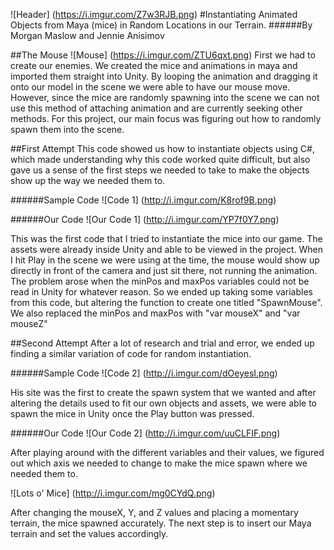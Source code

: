 ![Header]
(https://i.imgur.com/Z7w3RJB.png)
#Instantiating Animated Objects from Maya (mice) in Random Locations in our Terrain.
######By Morgan Maslow and Jennie Anisimov

##The Mouse
![Mouse]
(https://i.imgur.com/ZTU6qxt.png)
First we had to create our enemies. We created the mice and animations in maya and imported them straight into Unity. By looping the animation and dragging it onto our model in the scene we were able to have our mouse move. However, since the mice are randomly spawning into the scene we can not use this method of attaching animation and are currently seeking other methods. For this project, our main focus was figuring out how to randomly spawn them into the scene. 

##First Attempt
This code showed us how to instantiate objects using C#, which made understanding why this code worked quite difficult, but also gave us a sense of the first steps we needed to take to make the objects show up the way we needed them to.

######Sample Code
![Code 1]
(http://i.imgur.com/K8rof9B.png)

######Our Code
![Our Code 1]
(http://i.imgur.com/YP7f0Y7.png)

This was the first code that I tried to instantiate the mice into our game. The assets were already inside Unity and able to be viewed in the project. When I hit Play in the scene we were using at the time, the mouse would show up directly in front of the camera and just sit there, not running the animation. The problem arose when the minPos and maxPos variables could not be read in Unity for whatever reason. So we ended up taking some variables from this code, but altering the function to create one titled "SpawnMouse". We also replaced the minPos and maxPos with "var mouseX" and "var mouseZ"

##Second Attempt
After a lot of research and trial and error, we ended up finding a similar variation of code for random instantiation.

######Sample Code
![Code 2]
(http://i.imgur.com/dOeyesI.png)

His site was the first to create the spawn system that we wanted and after altering the details used to fit our own objects and assets, we were able to spawn the mice in Unity once the Play button was pressed. 

######Our Code
![Our Code 2]
(http://i.imgur.com/uuCLFIF.png)

After playing around with the different variables and their values, we figured out which axis we needed to change to make the mice spawn where we needed them to. 

![Lots o' Mice]
(http://i.imgur.com/mg0CYdQ.png)


After changing the mouseX, Y, and Z values and placing a momentary terrain, the mice spawned accurately. The next step is to insert our Maya terrain and set the values accordingly.
